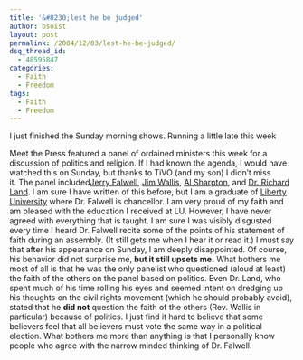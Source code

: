 ```yaml
---
title: '&#8230;lest he be judged'
author: bsoist
layout: post
permalink: /2004/12/03/lest-he-be-judged/
dsq_thread_id:
  - 48595847
categories:
  - Faith
  - Freedom
tags:
  - Faith
  - Freedom
---
```

I just finished the Sunday morning shows. Running a little late this week <i class="fa fa-smile-o"></i>

Meet the Press featured a panel of ordained ministers this week for a discussion of politics and religion. If I had known the agenda, I would have watched this on Sunday, but thanks to TiVO (and my son) I didn&#8217;t miss it. The panel included[Jerry Falwell][1], [Jim Wallis][2], [Al Sharpton][3], and [Dr. Richard Land][4]. I am sure I have written of this before, but I am a graduate of [Liberty University][5] where Dr. Falwell is chancellor. I am very proud of my faith and am pleased with the education I received at LU. However, I have never agreed with everything that is taught. I am sure I was visibly disgusted every time I heard Dr. Falwell recite some of the points of his statement of faith during an assembly. (It still gets me when I hear it or read it.) I must say that after his appearance on Sunday, I am deeply disappointed. Of course, his behavior did not surprise me, **but it still upsets me.** What bothers me most of all is that he was the only panelist who questioned (aloud at least) the faith of the others on the panel based on politics. Even Dr. Land, who spent much of his time rolling his eyes and seemed intent on dredging up his thoughts on the civil rights movement (which he should probably avoid), stated that he **did not** question the faith of the others (Rev. Wallis in particular) because of politics. I just find it hard to believe that some believers feel that all believers must vote the same way in a political election. What bothers me more than anything is that I personally know people who agree with the narrow minded thinking of Dr. Falwell.

 [1]: http://www.falwell.com/
 [2]: http://www.sojo.net/
 [3]: http://google.com/search?q=al+sharpton
 [4]: http://google.com/search?q=dr+richard+land
 [5]: http://liberty.edu/
